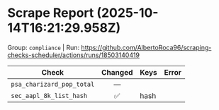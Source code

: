 # Scrape Report (2025-10-14T16:21:29.958Z)

Group: `compliance`  |  Run: https://github.com/AlbertoRoca96/scraping-checks-scheduler/actions/runs/18503140419

| Check | Changed | Keys | Error |
|---|:---:|:--|:--|
| `psa_charizard_pop_total` | — |  |  |
| `sec_aapl_8k_list_hash` | ✅ | hash |  |
